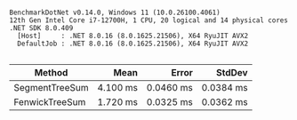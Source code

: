 ```

BenchmarkDotNet v0.14.0, Windows 11 (10.0.26100.4061)
12th Gen Intel Core i7-12700H, 1 CPU, 20 logical and 14 physical cores
.NET SDK 8.0.409
  [Host]     : .NET 8.0.16 (8.0.1625.21506), X64 RyuJIT AVX2
  DefaultJob : .NET 8.0.16 (8.0.1625.21506), X64 RyuJIT AVX2


```
| Method         | Mean     | Error     | StdDev    |
|--------------- |---------:|----------:|----------:|
| SegmentTreeSum | 4.100 ms | 0.0460 ms | 0.0384 ms |
| FenwickTreeSum | 1.720 ms | 0.0325 ms | 0.0362 ms |
